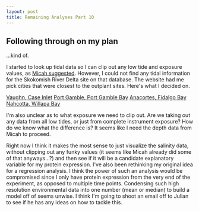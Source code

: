 ```yaml
---
layout: post
title: Remaining Analyses Part 10
---
```


## Following through on my plan

...kind of.

I started to look up tidal data so I can clip out any low tide and exposure values, as [Micah suggested](https://yaaminiv.github.io/Remaining-Analyses-Part9/). However, I could not find any tidal information for the Skokomish River Delta site on that database. The website had me pick cities that were closest to the outplant sites. Here's what I decided on.

[Vaughn, Case Inlet](http://tbone.biol.sc.edu/tide/tideshow.cgi?site=Vaughn%2C+Case+Inlet%2C+Puget+Sound%2C+Washington&units=f)
[Port Gamble, Port Gamble Bay](http://tbone.biol.sc.edu/tide/tideshow.cgi?site=Port+Gamble%2C+Washington&units=f)
[Anacortes, Fidalgo Bay](http://tbone.biol.sc.edu/tide/tideshow.cgi?site=Anacortes%2C+Guemes+Channel%2C+Washington&units=f)
[Nahcotta, Willapa Bay](http://tbone.biol.sc.edu/tide/tideshow.cgi?site=Nahcotta%2C+Willapa+Bay%2C+Washington&units=f)

I'm also unclear as to what exposure we need to clip out. Are we taking out any data from all low tides, or just from complete instrument exposure? How do we know what the difference is? It seems like I need the depth data from Micah to proceed.

Right now I think it makes the most sense to just visualize the salinity data, without clipping out any funky values (it seems like Micah already did some of that anyways...?) and then see if it will be a candidate explanatory variable for my protein expression. I've also been rethinking my original idea for a regression analysis. I think the power of such an analysis would be compromised since I only have protein expression from the very end of the experiment, as opposed to multiple time points. Condensing such high resolution environmental data into one number (mean or median) to build a model off of seems unwise. I think I'm going to shoot an email off to Julian to see if he has any ideas on how to tackle this.
